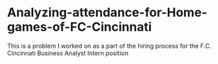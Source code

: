# Analyzing-attendance-for-Home-games-of-FC-Cincinnati
This is a problem I worked on as a part of the hiring process for the F.C. Cincinnati Business Analyst Intern position
